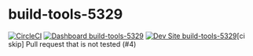 # build-tools-5329

[![CircleCI](https://circleci.com/gh/pantheon-ci-bot/build-tools-5329.svg?style=shield)](https://circleci.com/gh/pantheon-ci-bot/build-tools-5329)
[![Dashboard build-tools-5329](https://img.shields.io/badge/dashboard-build_tools_5329-yellow.svg)](https://dashboard.pantheon.io/sites/a0cec2be-2c2a-4b7b-a327-511c68cd2bbc#dev/code)
[![Dev Site build-tools-5329](https://img.shields.io/badge/site-build_tools_5329-blue.svg)](http://dev-build-tools-5329.pantheonsite.io/)[ci skip] Pull request that is not tested (#4)
